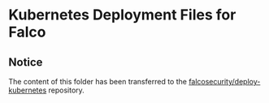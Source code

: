 # Kubernetes Deployment Files for Falco

## Notice

The content of this folder has been transferred to the [falcosecurity/deploy-kubernetes](https://github.com/falcosecurity/deploy-kubernetes) repository.